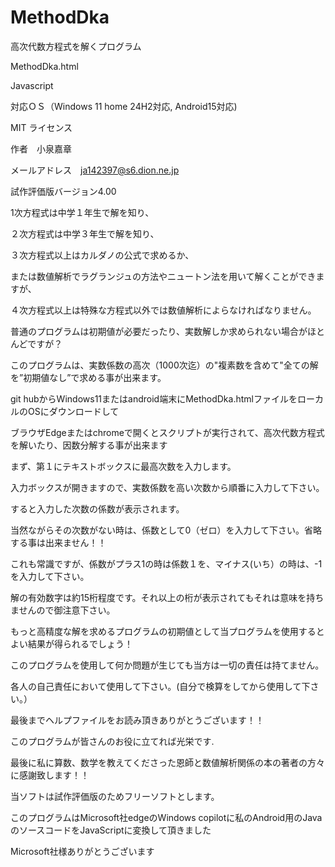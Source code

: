 # MethodDka
高次代数方程式を解くプログラム

MethodDka.html

Javascript

対応ＯＳ（Windows 11 home 24H2対応, Android15対応)

MIT ライセンス

作者　小泉嘉章

メールアドレス　ja142397@s6.dion.ne.jp

試作評価版バージョン4.00

1次方程式は中学１年生で解を知り、

２次方程式は中学３年生で解を知り、

３次方程式以上はカルダノの公式で求めるか、

または数値解析でラグランジュの方法やニュートン法を用いて解くことができますが、

４次方程式以上は特殊な方程式以外では数値解析によらなければなりません。


普通のプログラムは初期値が必要だったり、実数解しか求められない場合がほとんどですが？

このプログラムは、実数係数の高次（1000次迄）の"複素数を含めて"全ての解を”初期値なし”で求める事が出来ます。

git hubからWindows11またはandroid端末にMethodDka.htmlファイルをローカルのOSにダウンロードして

ブラウザEdgeまたはchromeで開くとスクリプトが実行されて、高次代数方程式を解いたり、因数分解する事が出来ます

まず、第１にテキストボックスに最高次数を入力します。

入力ボックスが開きますので、実数係数を高い次数から順番に入力して下さい。

すると入力した次数の係数が表示されます。

当然ながらその次数がない時は、係数として0（ゼロ）を入力して下さい。省略する事は出来ません！！

これも常識ですが、係数がプラス1の時は係数１を、マイナス(いち）の時は、-1を入力して下さい。


解の有効数字は約15桁程度です。それ以上の桁が表示されてもそれは意味を持ちませんので御注意下さい。

もっと高精度な解を求めるプログラムの初期値として当プログラムを使用するとよい結果が得られるでしょう！


このプログラムを使用して何か問題が生じても当方は一切の責任は持てません。

各人の自己責任において使用して下さい。(自分で検算をしてから使用して下さい。）

最後までヘルプファイルをお読み頂きありがとうございます！！

このプログラムが皆さんのお役に立てれば光栄です.



最後に私に算数、数学を教えてくださった恩師と数値解析関係の本の著者の方々に感謝致します！！

当ソフトは試作評価版のためフリーソフトとします。

このプログラムはMicrosoft社edgeのWindows copilotに私のAndroid用のJavaのソースコードをJavaScriptに変換して頂きました

Microsoft社様ありがとうございます
